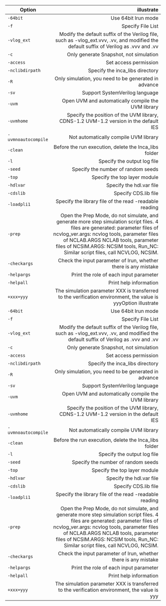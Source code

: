 

|Option	|illustrate|
|---|----:|
|`-64bit` |	Use 64bit Irun mode |
|`-f`|	Specify File List|
|`-vlog_ext`|	Modify the default suffix of the Verilog file, such as -vlog_ext.vvv, .vv, and modified the default suffix of Verilog as .vvv and .vv|
|`-c`|	Only generate Snapshot, not simulation|
|`-access`|	Set access permission|
|`-nclibdirpath`|	Specify the inca_libs directory|
|`-R`|	Only simulation, you need to be generated in advance|
|`-sv`|	Support SystemVerilog language|
|`-uvm`|	Open UVM and automatically compile the UVM library|
|`-uvmhome`|	Specify the position of the UVM library, CDNS-1.2 UVM-1.2 version in the default IES|
|`-uvmnoautocompile`|	Not automatically compile UVM library|
|`-clean`|	Before the run execution, delete the Inca_libs folder|
|`-l`|	Specify the output log file|
|`-seed`|	Specify the number of random seeds|
|`-top`|	Specify the top layer module|
|`-hdlvar`|	Specify the hdl.var file|
|`-cdslib`|	Specify CDS.lib file|
|`-loadpli1`|	Specify the library file of the read -readable reading|
|`-prep`|	Open the Prep Mode, do not simulate, and generate more step simulation script files. 4 files are generated: parameter files of ncvlog_ver.args: ncvlog tools, parameter files of NCLAB.ARGS NCLAB tools, parameter files of NCSIM.ARGS: NCSIM tools, Run_NC: Similar script files, call NCVLOG, NCSIM.|
|`-checkargs`|	Check the input parameter of Irun, whether there is any mistake|
|`-helpargs`|	Print the role of each input parameter|
|`-helpall`|	Print help information|
|`+xxx=yyy`|	The simulation parameter XXX is transferred to the verification environment, the value is yyyOption	illustrate|
|`-64bit`|	Use 64bit Irun mode|
|`-f`|	Specify File List|
|`-vlog_ext`|	Modify the default suffix of the Verilog file, such as -vlog_ext.vvv, .vv, and modified the default suffix of Verilog as .vvv and .vv|
|`-c`|	Only generate Snapshot, not simulation|
|`-access`|	Set access permission|
|`-nclibdirpath`|	Specify the inca_libs directory|
|`-R`|	Only simulation, you need to be generated in advance|
|`-sv`|	Support SystemVerilog language|
|`-uvm`|	Open UVM and automatically compile the UVM library|
|`-uvmhome`|	Specify the position of the UVM library, CDNS-1.2 UVM-1.2 version in the default IES|
|`-uvmnoautocompile`|	Not automatically compile UVM library|
|`-clean`|	Before the run execution, delete the Inca_libs folder|
|`-l`|	Specify the output log file|
|`-seed`|	Specify the number of random seeds|
|`-top`	|Specify the top layer module|
|`-hdlvar`	|Specify the hdl.var file|
|`-cdslib`	|Specify CDS.lib file|
|`-loadpli1`	|Specify the library file of the read -readable reading|
|`-prep`	|Open the Prep Mode, do not simulate, and generate more step simulation script files. 4 files are generated: parameter files of ncvlog_ver.args: ncvlog tools, parameter files of NCLAB.ARGS NCLAB tools, parameter files of NCSIM.ARGS: NCSIM tools, Run_NC: Similar script files, call NCVLOG, NCSIM.|
|`-checkargs`|	Check the input parameter of Irun, whether there is any mistake|
|`-helpargs`|	Print the role of each input parameter|
|`-helpall`|	Print help information|
|`+xxx=yyy`|	The simulation parameter XXX is transferred to the verification environment, the value is yyy|